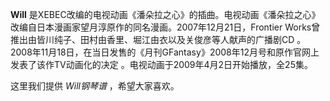 

**Will**
是XEBEC改编的电视动画《潘朵拉之心》的插曲。电视动画《潘朵拉之心》改编自日本漫画家望月淳原作的同名漫画。2007年12月21日，Frontier
Works曾推出由皆川纯子、田村由香里、堀江由衣以及关俊彦等人献声的广播剧CD
。2008年11月18日，在当日发售的《月刊GFantasy》2008年12月号和原作官网上发表了该作TV动画化的决定
。电视动画于2009年4月2日开始播放，全25集。

  
这里我们提供 _Will钢琴谱_ ，希望大家喜欢。

